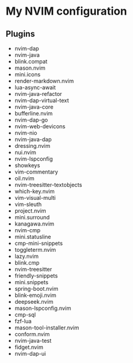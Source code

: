 # My NVIM configuration

## Plugins
- nvim-dap
- nvim-java
- blink.compat
- mason.nvim
- mini.icons
- render-markdown.nvim
- lua-async-await
- nvim-java-refactor
- nvim-dap-virtual-text
- nvim-java-core
- bufferline.nvim
- nvim-dap-go
- nvim-web-devicons
- nvim-nio
- nvim-java-dap
- dressing.nvim
- nui.nvim
- nvim-lspconfig
- showkeys
- vim-commentary
- oil.nvim
- nvim-treesitter-textobjects
- which-key.nvim
- vim-visual-multi
- vim-sleuth
- project.nvim
- mini.surround
- kanagawa.nvim
- nvim-cmp
- mini.statusline
- cmp-mini-snippets
- toggleterm.nvim
- lazy.nvim
- blink.cmp
- nvim-treesitter
- friendly-snippets
- mini.snippets
- spring-boot.nvim
- blink-emoji.nvim
- deepseek.nvim
- mason-lspconfig.nvim
- cmp-sql
- fzf-lua
- mason-tool-installer.nvim
- conform.nvim
- nvim-java-test
- fidget.nvim
- nvim-dap-ui
